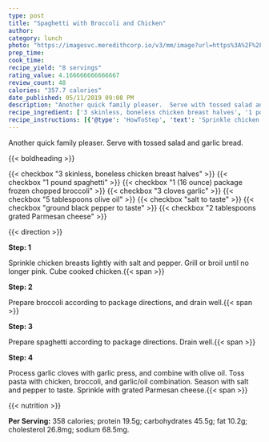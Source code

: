 ```yaml
---
type: post
title: "Spaghetti with Broccoli and Chicken"
author: 
category: lunch
photo: "https://imagesvc.meredithcorp.io/v3/mm/image?url=https%3A%2F%2Fimages.media-allrecipes.com%2Fuserphotos%2F7181520.jpg"
prep_time: 
cook_time: 
recipe_yield: "8 servings"
rating_value: 4.166666666666667
review_count: 48
calories: "357.7 calories"
date_published: 05/11/2019 09:08 PM
description: "Another quick family pleaser.  Serve with tossed salad and garlic bread."
recipe_ingredient: ['3 skinless, boneless chicken breast halves', '1 pound spaghetti', '1 (16 ounce) package frozen chopped broccoli', '3 cloves garlic', '5 tablespoons olive oil', 'salt to taste', 'ground black pepper to taste', '2 tablespoons grated Parmesan cheese']
recipe_instructions: [{'@type': 'HowToStep', 'text': 'Sprinkle chicken breasts lightly with salt and pepper. Grill or broil until no longer pink.  Cube cooked chicken.\n'}, {'@type': 'HowToStep', 'text': 'Prepare broccoli according to package directions, and drain well.\n'}, {'@type': 'HowToStep', 'text': 'Prepare spaghetti according to package directions.  Drain well.\n'}, {'@type': 'HowToStep', 'text': 'Process garlic cloves with garlic press, and combine with olive oil.  Toss pasta with chicken, broccoli, and garlic/oil combination.  Season with salt and pepper to taste.  Sprinkle with grated Parmesan cheese.\n'}]
---
```


Another quick family pleaser.  Serve with tossed salad and garlic bread. 

{{< boldheading >}}

{{< checkbox "3  skinless, boneless chicken breast halves" >}}
{{< checkbox "1 pound spaghetti" >}}
{{< checkbox "1 (16 ounce) package frozen chopped broccoli" >}}
{{< checkbox "3 cloves garlic" >}}
{{< checkbox "5 tablespoons olive oil" >}}
{{< checkbox "salt to taste" >}}
{{< checkbox "ground black pepper to taste" >}}
{{< checkbox "2 tablespoons grated Parmesan cheese" >}}


{{< direction >}}

**Step: 1**

Sprinkle chicken breasts lightly with salt and pepper. Grill or broil until no longer pink.  Cube cooked chicken.{{< span >}}

**Step: 2**

Prepare broccoli according to package directions, and drain well.{{< span >}}

**Step: 3**

Prepare spaghetti according to package directions.  Drain well.{{< span >}}

**Step: 4**

Process garlic cloves with garlic press, and combine with olive oil.  Toss pasta with chicken, broccoli, and garlic/oil combination.  Season with salt and pepper to taste.  Sprinkle with grated Parmesan cheese.{{< span >}}

{{< nutrition >}}

**Per Serving:** 358 calories; protein 19.5g; carbohydrates 45.5g; fat 10.2g; cholesterol 26.8mg; sodium 68.5mg.